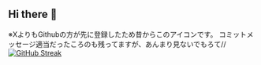 ## Hi there 👋

※XよりもGithubの方が先に登録したため昔からこのアイコンです。
コミットメッセージ適当だったころのも残ってますが、あんまり見ないでもろて//
[![GitHub Streak](https://streak-stats.demolab.com/?user=DenverCoder1)](https://git.io/streak-stats)
<!--
**htvoffcial/htvoffcial** is a ✨ _special_ ✨ repository because its `README.md` (this file) appears on your GitHub profile.

Here are some ideas to get you started:

- 🔭 I’m currently working on ...
- 🌱 I’m currently learning ...
- 👯 I’m looking to collaborate on ...
- 🤔 I’m looking for help with ...
- 💬 Ask me about ...
- 📫 How to reach me: ...
- 😄 Pronouns: ...
- ⚡ Fun fact: ...
-->
